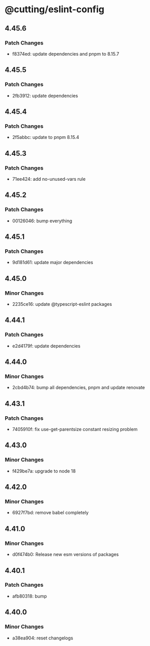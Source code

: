 # @cutting/eslint-config

## 4.45.6

### Patch Changes

- f8374ed: update dependencies and pnpm to 8.15.7

## 4.45.5

### Patch Changes

- 2fb3912: update dependencies

## 4.45.4

### Patch Changes

- 2f5abbc: update to pnpm 8.15.4

## 4.45.3

### Patch Changes

- 71ee424: add no-unused-vars rule

## 4.45.2

### Patch Changes

- 00126046: bump everything

## 4.45.1

### Patch Changes

- 9d181d61: update major dependencies

## 4.45.0

### Minor Changes

- 2235ce16: update @typescript-eslint packages

## 4.44.1

### Patch Changes

- e2d4179f: update dependencies

## 4.44.0

### Minor Changes

- 2cbd4b74: bump all dependencies, pnpm and update renovate

## 4.43.1

### Patch Changes

- 7405910f: fix use-get-parentsize constant resizing problem

## 4.43.0

### Minor Changes

- f429be7a: upgrade to node 18

## 4.42.0

### Minor Changes

- 6927f7bd: remove babel completely

## 4.41.0

### Minor Changes

- d0f474b0: Release new esm versions of packages

## 4.40.1

### Patch Changes

- afb80318: bump

## 4.40.0

### Minor Changes

- a38ea904: reset changelogs
